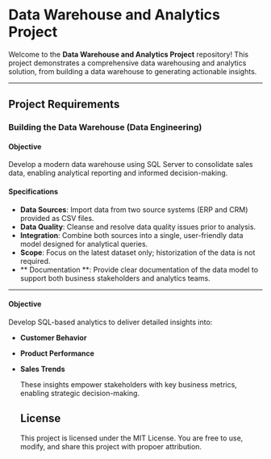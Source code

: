 # Data Warehouse and Analytics Project
Welcome to the **Data Warehouse and Analytics Project** repository!
This project demonstrates a comprehensive data warehousing and analytics solution, from building a data warehouse to generating actionable insights.


---

## Project Requirements
### Building the Data Warehouse (Data Engineering)

#### Objective
Develop a modern data warehouse using SQL Server to consolidate sales data, enabling analytical reporting and informed decision-making.


#### Specifications
- **Data Sources**: Import data from two source systems (ERP and CRM) provided as CSV files.
-  **Data Quality**: Cleanse and resolve data quality issues prior to analysis.
-  **Integration**: Combine both sources into a single, user-friendly data model designed for analytical queries.
-  **Scope**: Focus on the latest dataset only; historization of the data is not required.
-  ** Documentation **: Provide clear documentation of the data model to support both business stakeholders and analytics teams.

---
#### Objective 
Develop SQL-based analytics to deliver detailed insights into:
- **Customer Behavior**
- **Product Performance**
- **Sales Trends**

  These insights empower stakeholders with key business metrics, enabling strategic decision-making.

  ## License
  This project is licensed under the MIT License. You are free to use, modify, and share this project with propoer attribution.

  
  

